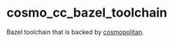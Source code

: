 # cosmo_cc_bazel_toolchain
Bazel toolchain that is backed by [cosmopolitan](https://github.com/jart/cosmopolitan).
